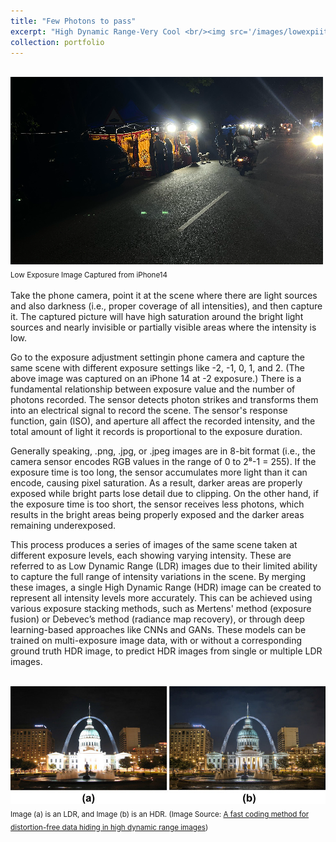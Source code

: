 ```yaml
---
title: "Few Photons to pass"
excerpt: "High Dynamic Range-Very Cool <br/><img src='/images/lowexpiitm-500x300.jpg'>"
collection: portfolio
---
```

<br/><img src='/images/lowexpiitm-500x300.jpg'><br/> 
<sub>Low Exposure Image Captured from iPhone14<sub/>

Take the phone camera, point it at the scene where there are light sources and also darkness (i.e., proper coverage of all intensities), and then capture it. The captured picture will have high saturation around the bright light sources and nearly invisible or partially visible areas where the intensity is low.

Go to the exposure adjustment settingin phone camera and capture the same scene with different exposure settings like -2, -1, 0, 1, and 2. (The above image was captured on an iPhone 14 at -2 exposure.) There is a fundamental relationship between exposure value and the number of photons recorded. The sensor detects photon strikes and transforms them into an electrical signal to record the scene.  The sensor's response function, gain (ISO), and aperture all affect the recorded intensity, and the total amount of light it records is proportional to the exposure duration.

Generally speaking, .png, .jpg, or .jpeg images are in 8-bit format (i.e., the camera sensor encodes RGB values in the range of 0 to 2⁸-1 = 255). If the exposure time is too long, the sensor accumulates more light than it can encode, causing pixel saturation. As a result, darker areas are properly exposed while bright parts lose detail due to clipping. On the other hand, if the exposure time is too short, the sensor receives less photons, which results in the bright areas being properly exposed and the darker areas remaining underexposed.

This process produces a series of images of the same scene taken at different exposure levels, each showing varying intensity. These are referred to as Low Dynamic Range (LDR) images due to their limited ability to capture the full range of intensity variations in the scene. By merging these images, a single High Dynamic Range (HDR) image can be created to represent all intensity levels more accurately. This can be achieved using various exposure stacking methods, such as Mertens' method (exposure fusion) or Debevec’s method (radiance map recovery), or through deep learning-based approaches like CNNs and GANs. These models can be trained on multi-exposure image data, with or without a corresponding ground truth HDR image, to predict HDR images from single or multiple LDR images.

<br/>
<img src="/images/ldrhdr.png" alt="LDR and HDR Image Comparison">
<br/>
<sub>Image (a) is an LDR, and Image (b) is an HDR. (Image Source: <a href="https://doi.org/10.1007/s11554-019-00855-0" target="_blank">A fast coding method for distortion-free data hiding in high dynamic range images</a>)</sub>

